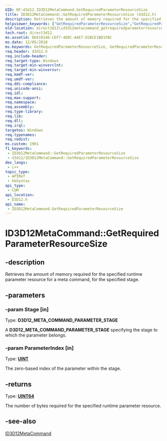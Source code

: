 ```yaml
---
UID: NF:d3d12.ID3D12MetaCommand.GetRequiredParameterResourceSize
title: ID3D12MetaCommand::GetRequiredParameterResourceSize (d3d12.h)
description: Retrieves the amount of memory required for the specified runtime parameter resource for a meta command, for the specified stage.
helpviewer_keywords: ["GetRequiredParameterResourceSize","GetRequiredParameterResourceSize method","GetRequiredParameterResourceSize method","ID3D12MetaCommand interface","ID3D12MetaCommand interface","GetRequiredParameterResourceSize method","ID3D12MetaCommand.GetRequiredParameterResourceSize","ID3D12MetaCommand::GetRequiredParameterResourceSize","d3d12/ID3D12MetaCommand::GetRequiredParameterResourceSize","direct3d12.id3d12metacommand_getrequiredparameterresourcesize"]
old-location: direct3d12\id3d12metacommand_getrequiredparameterresourcesize.htm
tech.root: direct3d12
ms.assetid: DE619146-CEF7-4D8C-A4E7-D2BCE1BD1FBC
ms.date: 12/05/2018
ms.keywords: GetRequiredParameterResourceSize, GetRequiredParameterResourceSize method, GetRequiredParameterResourceSize method,ID3D12MetaCommand interface, ID3D12MetaCommand interface,GetRequiredParameterResourceSize method, ID3D12MetaCommand.GetRequiredParameterResourceSize, ID3D12MetaCommand::GetRequiredParameterResourceSize, d3d12/ID3D12MetaCommand::GetRequiredParameterResourceSize, direct3d12.id3d12metacommand_getrequiredparameterresourcesize
req.header: d3d12.h
req.include-header: 
req.target-type: Windows
req.target-min-winverclnt: 
req.target-min-winversvr: 
req.kmdf-ver: 
req.umdf-ver: 
req.ddi-compliance: 
req.unicode-ansi: 
req.idl: 
req.max-support: 
req.namespace: 
req.assembly: 
req.type-library: 
req.lib: 
req.dll: 
req.irql: 
targetos: Windows
req.typenames: 
req.redist: 
ms.custom: 19H1
f1_keywords:
 - ID3D12MetaCommand::GetRequiredParameterResourceSize
 - d3d12/ID3D12MetaCommand::GetRequiredParameterResourceSize
dev_langs:
 - c++
topic_type:
 - APIRef
 - kbSyntax
api_type:
 - COM
api_location:
 - D3D12.h
api_name:
 - ID3D12MetaCommand.GetRequiredParameterResourceSize
---
```


# ID3D12MetaCommand::GetRequiredParameterResourceSize


## -description

Retrieves the amount of memory required for the  specified  runtime parameter resource for a meta command, for the specified stage.

## -parameters

### -param Stage [in]

Type: <b>D3D12_META_COMMAND_PARAMETER_STAGE</b>

A <b>D3D12_META_COMMAND_PARAMETER_STAGE</b> specifying the stage to which the parameter belongs.

### -param ParameterIndex [in]

Type: <b><a href="https://docs.microsoft.com/windows/desktop/WinProg/windows-data-types">UINT</a></b>

The zero-based index of the parameter within the stage.

## -returns

Type: <b><a href="https://docs.microsoft.com/windows/desktop/WinProg/windows-data-types">UINT64</a></b>

The number of bytes required for the  specified  runtime parameter resource.

## -see-also

<a href="https://docs.microsoft.com/windows/desktop/api/d3d12/nn-d3d12-id3d12metacommand">ID3D12MetaCommand</a>

